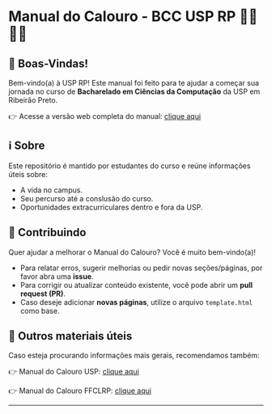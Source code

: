 # Manual do Calouro - BCC USP RP 👩‍💻🧑‍💻
## 👋 Boas-Vindas!
Bem-vindo(a) à USP RP! Este manual foi feito para te ajudar a começar sua jornada no curso de **Bacharelado em Ciências da Computação** da USP em Ribeirão Preto.

👉 Acesse a versão web completa do manual: [clique aqui](https://cecomppublic.github.io/manual-do-calouro-bcc-usp-rp/index.html)

## ℹ️ Sobre
Este repositório é mantido por estudantes do curso e reúne informações úteis sobre:

- A vida no campus.
- Seu percurso até a conslusão do curso.
- Oportunidades extracurriculares dentro e fora da USP.


## 🤝 Contribuindo
Quer ajudar a melhorar o Manual do Calouro? Você é muito bem-vindo(a)!

- Para relatar erros, sugerir melhorias ou pedir novas seções/páginas, por favor abra uma **issue**.
- Para corrigir ou atualizar conteúdo existente, você pode abrir um **pull request (PR)**.
- Caso deseje adicionar **novas páginas**, utilize o arquivo `template.html` como base.

## 📎 Outros materiais úteis
Caso esteja procurando informações mais gerais, recomendamos também:

👉 Manual do Calouro USP: [clique aqui](https://jornal.usp.br/universidade/manual-do-calouro-apresenta-a-usp-aos-novos-ingressantes/)

👉 Manual do Calouro FFCLRP: [clique aqui](https://sites.usp.br/calourofilo/)

---
